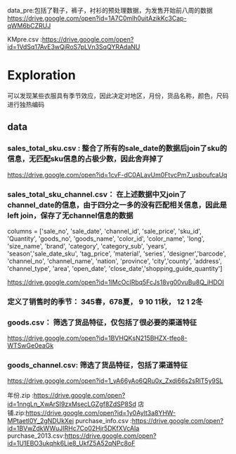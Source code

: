 data_pre:包括了鞋子，裤子，衬衫的预处理数据，为发售开始前八周的数据
https://drive.google.com/open?id=1A7C0mlh0uitAzikKc3Cap-qWM6bCZRUJ


KMpre.csv :https://drive.google.com/open?id=1VdSq17AvE3wQjRoS7pLVn3SqQYRAdaNU

# Exploration
可以发现某些衣服具有季节效应，因此决定对地区，月份，货品名称，颜色，尺码进行独热编码

## data

### sales_total_sku.csv  : 整合了所有的sale_date的数据后join了sku的信息，无匹配sku信息的占极少数，因此舍弃掉了

https://drive.google.com/open?id=1cvF-dC0ALavUm0FtvcPm7_usboufcaUq

### sales_total_sku_channel.csv： 在上述数据中又join了channel_date的信息，由于四分之一多的没有匹配相关信息，因此是left join，保存了无channel信息的数据
columns = ['sale_no', 'sale_date', 'channel_id', 'sale_price', 'sku_id', 'Quantity', 'goods_no', 'goods_name', 'color_id', 'color_name', 'long', 'size_name', 'brand', 'category', 'category_sub', 'years', 'season','sale_date_sku', 'tag_price', 'material', 'series', 'designer','barcode', 'channel_no', 'channel_name', 'nation', 'province', 'city','county', 'address', 'channel_type', 'area', 'open_date', 'close_date','shopping_guide_quantity']


https://drive.google.com/open?id=1lMcOcIRbq5FcJs18vg00vuBu8Q_iHDOI


### 定义了销售时的季节： 345春，678夏， 9 10 11秋， 12 1 2冬

### goods.csv： 筛选了货品特征，仅包括了很必要的渠道特征

https://drive.google.com/open?id=1BVHQKsN215BHZX-tfeo8-WTSwGe0eaGk
### goods_channel.csv: 筛选了货品特征，包括了渠道特征

https://drive.google.com/open?id=1_yA66yAo6QRu0x_Zxdi66s2sRlT5y9SL



年份.zip :https://drive.google.com/open?id=1nngLn_XwArSI9zxMsecLGZgf8ZdSP8Sd
店铺.zip:https://drive.google.com/open?id=1y0Aylt3a8YHW-MPtaetl0Y_2gNDUkXei
purchase_info.csv :https://drive.google.com/open?id=1BVwZdkWWuJIRHc7Co02Hjr5DKfXVcAIa
purchase_2013.csv:https://drive.google.com/open?id=1U1EBO3ukqhk6Lie8_UkfZ5A52qNPc8oF

